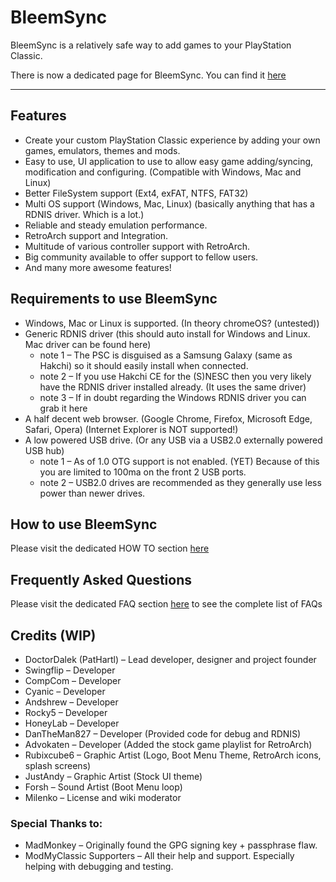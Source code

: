 # BleemSync
BleemSync is a relatively safe way to add games to your PlayStation Classic.

There is now a dedicated page for BleemSync. You can find it [here](https://modmyclassic.com/bleemsync/)

----

## Features
* Create your custom PlayStation Classic experience by adding your own games, emulators, themes and mods.
* Easy to use, UI application to use to allow easy game adding/syncing, modification and configuring. (Compatible with Windows, Mac and Linux)
* Better FileSystem support (Ext4, exFAT, NTFS, FAT32)
* Multi OS support (Windows, Mac, Linux) (basically anything that has a RDNIS driver. Which is a lot.)
* Reliable and steady emulation performance.
* RetroArch support and Integration.
* Multitude of various controller support with RetroArch.
* Big community available to offer support to fellow users.
* And many more awesome features!

## Requirements to use BleemSync

* Windows, Mac or Linux is supported. (In theory chromeOS? (untested))
* Generic RDNIS driver (this should auto install for Windows and Linux. Mac driver can be found here)
  * note 1 – The PSC is disguised as a Samsung Galaxy (same as Hakchi) so it should easily install when connected.
  * note 2 – If you use Hakchi CE for the (S)NESC then you very likely have the RDNIS driver installed already. (It uses the same driver)
  * note 3 – If in doubt regarding the Windows RDNIS driver you can grab it here
* A half decent web browser. (Google Chrome, Firefox, Microsoft Edge, Safari, Opera) (Internet Explorer is NOT supported!)
* A low powered USB drive. (Or any USB via a USB2.0 externally powered USB hub)
  * note 1 – As of 1.0 OTG support is not enabled. (YET) Because of this you are limited to 100ma on the front 2 USB ports.
  * note 2 – USB2.0 drives are recommended as they generally use less power than newer drives.

## How to use BleemSync

Please visit the dedicated HOW TO section [here](https://modmyclassic.com/bleemsync/#How_to_use_BleemSync)

## Frequently Asked Questions

Please visit the dedicated FAQ section [here](https://modmyclassic.com/bleemsync/#FAQ) to see the complete list of FAQs

## Credits (WIP)

* DoctorDalek (PatHartl) – Lead developer, designer and project founder
* Swingflip – Developer
* CompCom – Developer
* Cyanic – Developer
* Andshrew – Developer
* Rocky5 – Developer
* HoneyLab – Developer
* DanTheMan827 – Developer (Provided code for debug and RDNIS)
* Advokaten – Developer (Added the stock game playlist for RetroArch)
* Rubixcube6 – Graphic Artist (Logo, Boot Menu Theme, RetroArch icons, splash screens)
* JustAndy – Graphic Artist (Stock UI theme)
* Forsh – Sound Artist (Boot Menu loop)
* Milenko – License and wiki moderator

### Special Thanks to:

* MadMonkey – Originally found the GPG signing key + passphrase flaw.
* ModMyClassic Supporters – All their help and support. Especially helping with debugging and testing.
